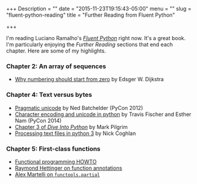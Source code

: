 +++
Description = ""
date = "2015-11-23T19:15:43-05:00"
menu = ""
slug = "fluent-python-reading"
title = "Further Reading from Fluent Python"

+++

I'm reading Luciano Ramalho's [*Fluent
Python*](http://shop.oreilly.com/product/0636920032519.do) right now. It's a
great book. I'm particularly enjoying the *Further Reading* sections that end
each chapter. Here are some of my highlights.

### Chapter 2: An array of sequences

   - [Why numbering should start from
     zero](https://www.cs.utexas.edu/users/EWD/transcriptions/EWD08xx/EWD831.html)
     by Edsger W. Dijkstra

### Chapter 4: Text versus bytes

   - [Pragmatic unicode](http://nedbatchelder.com/text/unipain.html) by Ned
     Batchelder (PyCon 2012)
   - [Character encoding and unicode in
     python](https://www.youtube.com/watch?v=Mx70n1dL534) by Travis Fischer and
     Esther Nam (PyCon 2014)
   - [Chapter 3 of *Dive Into
     Python*](http://www.diveintopython3.net/strings.html) by Mark Pilgrim 
   - [Processing text files in python
     3](http://python-notes.curiousefficiency.org/en/latest/python3/text_file_processing.html)
     by Nick Coghlan

### Chapter 5: First-class functions

   - [Functional programming
     HOWTO](https://docs.python.org/3/howto/functional.html)
   - [Raymond Hettinger on function
     annotations](http://stackoverflow.com/questions/3038033/what-are-good-uses-for-python3s-function-annotations/7811344#7811344)
   - [Alex Martelli on
     `functools.partial`](http://stackoverflow.com/questions/3252228/python-why-is-functools-partial-necessary/3252425#3252425)
